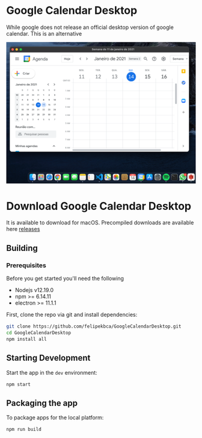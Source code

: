 # Google Calendar Desktop

While google does not release an official desktop version of google calendar. This is an alternative

<img title="" src="./assets/app_screen.png" alt="" width="" data-align="center">

# Download Google Calendar Desktop

It is available to download for macOS. Precompiled downloads are available here [releases](https://github.com/felipekbca/GoogleCalendarDesktop/releases)


## Building

### Prerequisites

Before you get started you'll need the following

- Nodejs v12.19.0
- npm >= 6.14.11
- electron >= 11.1.1

First, clone the repo via git and install dependencies:

```bash
git clone https://github.com/felipekbca/GoogleCalendarDesktop.git
cd GoogleCalendarDesktop
npm install all
```

## Starting Development

Start the app in the `dev` environment:

```bash
npm start
```

## Packaging the app

To package apps for the local platform:

```bash
npm run build
```
